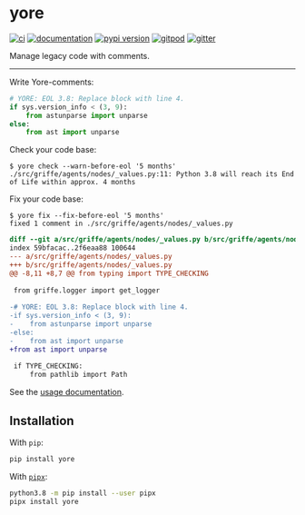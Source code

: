 # yore

[![ci](https://github.com/pawamoy/yore/workflows/ci/badge.svg)](https://github.com/pawamoy/yore/actions?query=workflow%3Aci)
[![documentation](https://img.shields.io/badge/docs-mkdocs-708FCC.svg?style=flat)](https://pawamoy.github.io/yore/)
[![pypi version](https://img.shields.io/pypi/v/yore.svg)](https://pypi.org/project/yore/)
[![gitpod](https://img.shields.io/badge/gitpod-workspace-708FCC.svg?style=flat)](https://gitpod.io/#https://github.com/pawamoy/yore)
[![gitter](https://badges.gitter.im/join%20chat.svg)](https://app.gitter.im/#/room/#yore:gitter.im)

Manage legacy code with comments.

---

Write Yore-comments:

```python
# YORE: EOL 3.8: Replace block with line 4.
if sys.version_info < (3, 9):
    from astunparse import unparse
else:
    from ast import unparse
```

Check your code base:

```console
$ yore check --warn-before-eol '5 months'
./src/griffe/agents/nodes/_values.py:11: Python 3.8 will reach its End of Life within approx. 4 months
```

Fix your code base:

```console
$ yore fix --fix-before-eol '5 months'
fixed 1 comment in ./src/griffe/agents/nodes/_values.py
```

```diff
diff --git a/src/griffe/agents/nodes/_values.py b/src/griffe/agents/nodes/_values.py
index 59bfacac..2f6eaa88 100644
--- a/src/griffe/agents/nodes/_values.py
+++ b/src/griffe/agents/nodes/_values.py
@@ -8,11 +8,7 @@ from typing import TYPE_CHECKING
 
 from griffe.logger import get_logger
 
-# YORE: EOL 3.8: Replace block with line 4.
-if sys.version_info < (3, 9):
-    from astunparse import unparse
-else:
-    from ast import unparse
+from ast import unparse
 
 if TYPE_CHECKING:
     from pathlib import Path
```

See the [usage documentation](https://pawamoy.github.io/yore/usage).

## Installation

With `pip`:

```bash
pip install yore
```

With [`pipx`](https://github.com/pipxproject/pipx):

```bash
python3.8 -m pip install --user pipx
pipx install yore
```
